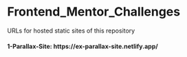 # Frontend_Mentor_Challenges
URLs for hosted static sites of this repository

<h4>1-Parallax-Site: https://ex-parallax-site.netlify.app/</h4>
